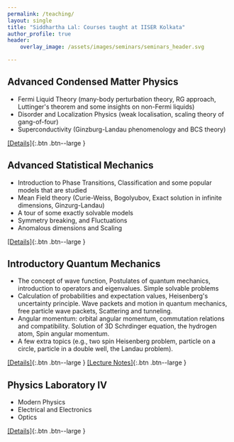 ```yaml
---
permalink: /teaching/
layout: single
title: "Siddhartha Lal: Courses taught at IISER Kolkata"
author_profile: true
header:
    overlay_image: /assets/images/seminars/seminars_header.svg

---
```


## Advanced Condensed Matter Physics 
- Fermi Liquid Theory (many-body perturbation theory, RG approach, Luttinger's theorem and some insights on non-Fermi liquids)
- Disorder and Localization Physics (weak localisation, scaling theory of gang-of-four)
- Superconductivity (Ginzburg-Landau phenomenology and BCS theory)

[[Details]](https://www.iiserkol.ac.in/teaching-plan/course/2022/Autumn/PH5103/){:.btn .btn--large }

## Advanced Statistical Mechanics 
- Introduction to Phase Transitions, Classification and some popular models that are studied
- Mean Field theory (Curie-Weiss, Bogolyubov, Exact solution in infinite dimensions, Ginzurg-Landau)
- A tour of some exactly solvable models
- Symmetry breaking, and Fluctuations
- Anomalous dimensions and Scaling

[[Details]](https://www.iiserkol.ac.in/teaching-plan/course/2017/Spring/PH4202/){:.btn .btn--large }

## Introductory Quantum Mechanics 
- The concept of wave function, Postulates of quantum mechanics, introduction to operators and eigenvalues. Simple solvable problems
- Calculation of probabilities and expectation values, Heisenberg's uncertainty principle. Wave packets and motion in quantum mechanics, free particle wave packets, Scattering and tunneling.
- Angular momentum: orbital angular momentum, commutation relations and compatibility. Solution of 3D Schrdinger equation, the hydrogen atom, Spin angular momentum.
- A few extra topics (e.g., two spin Heisenberg problem, particle on a circle, particle in a double well, the Landau problem).

[[Details]](https://www.iiserkol.ac.in/teaching-plan/course/2021/Spring/PH2201/){:.btn .btn--large } [[Lecture Notes]](/assets/pdfs/QMLectures.pdf){:.btn .btn--large }

## Physics Laboratory IV 
- Modern Physics
- Electrical and Electronics
- Optics

[[Details]](https://www.iiserkol.ac.in/teaching-plan/course/2023/Spring/PH2203/){:.btn .btn--large }
